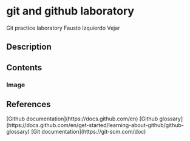 # git and github laboratory

Git practice laboratory
Fausto Izquierdo Vejar

<h2>Description</h2>

<h2>Contents</h2>
<h3>Image</h3>


<h2>References</h2>
[Github documentation](https://docs.github.com/en)
[Github glossary](https://docs.github.com/en/get-started/learning-about-github/github-glossary)
[Git documentation](https://git-scm.com/doc)
